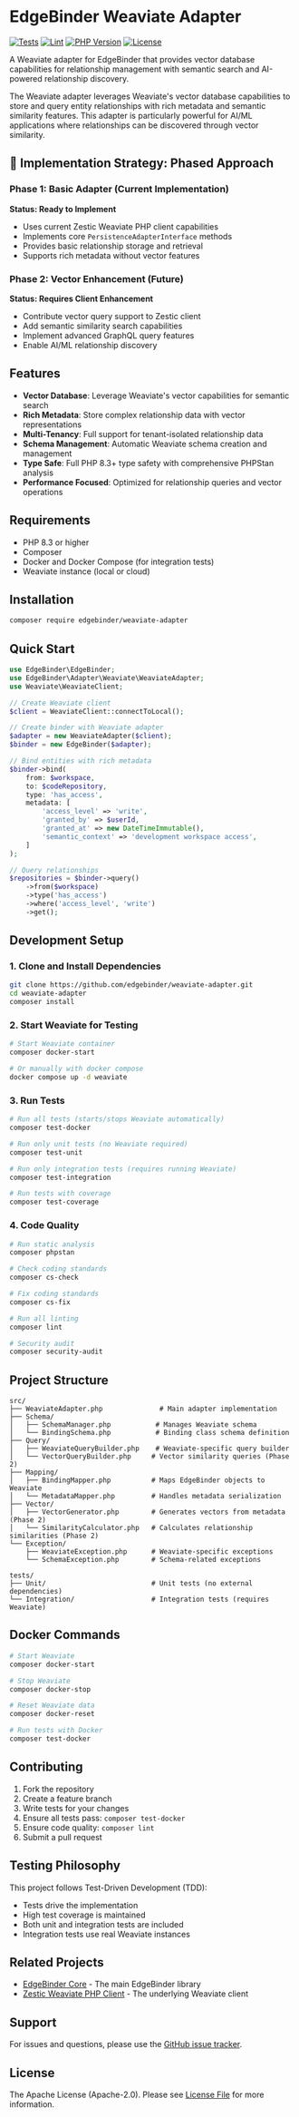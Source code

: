 # EdgeBinder Weaviate Adapter

[![Tests](https://github.com/edgebinder/weaviate-adapter/actions/workflows/tests.yml/badge.svg)](https://github.com/edgebinder/weaviate-adapter/actions/workflows/tests.yml)
[![Lint](https://github.com/edgebinder/weaviate-adapter/actions/workflows/lint.yml/badge.svg)](https://github.com/edgebinder/weaviate-adapter/actions/workflows/lint.yml)
[![PHP Version](https://img.shields.io/badge/php-%3E%3D8.3-blue.svg)](https://php.net/)
[![License](https://img.shields.io/badge/license-Apache%202.0-blue.svg)](LICENSE)

A Weaviate adapter for EdgeBinder that provides vector database capabilities for relationship management with semantic search and AI-powered relationship discovery.

The Weaviate adapter leverages Weaviate's vector database capabilities to store and query entity relationships with rich metadata and semantic similarity features. This adapter is particularly powerful for AI/ML applications where relationships can be discovered through vector similarity.

## 🎯 Implementation Strategy: Phased Approach

### Phase 1: Basic Adapter (Current Implementation)
**Status: Ready to Implement**
- Uses current Zestic Weaviate PHP client capabilities
- Implements core `PersistenceAdapterInterface` methods
- Provides basic relationship storage and retrieval
- Supports rich metadata without vector features

### Phase 2: Vector Enhancement (Future)
**Status: Requires Client Enhancement**
- Contribute vector query support to Zestic client
- Add semantic similarity search capabilities
- Implement advanced GraphQL query features
- Enable AI/ML relationship discovery

## Features

- **Vector Database**: Leverage Weaviate's vector capabilities for semantic search
- **Rich Metadata**: Store complex relationship data with vector representations
- **Multi-Tenancy**: Full support for tenant-isolated relationship data
- **Schema Management**: Automatic Weaviate schema creation and management
- **Type Safe**: Full PHP 8.3+ type safety with comprehensive PHPStan analysis
- **Performance Focused**: Optimized for relationship queries and vector operations

## Requirements

- PHP 8.3 or higher
- Composer
- Docker and Docker Compose (for integration tests)
- Weaviate instance (local or cloud)

## Installation

```bash
composer require edgebinder/weaviate-adapter
```

## Quick Start

```php
use EdgeBinder\EdgeBinder;
use EdgeBinder\Adapter\Weaviate\WeaviateAdapter;
use Weaviate\WeaviateClient;

// Create Weaviate client
$client = WeaviateClient::connectToLocal();

// Create binder with Weaviate adapter
$adapter = new WeaviateAdapter($client);
$binder = new EdgeBinder($adapter);

// Bind entities with rich metadata
$binder->bind(
    from: $workspace,
    to: $codeRepository,
    type: 'has_access',
    metadata: [
        'access_level' => 'write',
        'granted_by' => $userId,
        'granted_at' => new DateTimeImmutable(),
        'semantic_context' => 'development workspace access',
    ]
);

// Query relationships
$repositories = $binder->query()
    ->from($workspace)
    ->type('has_access')
    ->where('access_level', 'write')
    ->get();
```

## Development Setup

### 1. Clone and Install Dependencies

```bash
git clone https://github.com/edgebinder/weaviate-adapter.git
cd weaviate-adapter
composer install
```

### 2. Start Weaviate for Testing

```bash
# Start Weaviate container
composer docker-start

# Or manually with docker compose
docker compose up -d weaviate
```

### 3. Run Tests

```bash
# Run all tests (starts/stops Weaviate automatically)
composer test-docker

# Run only unit tests (no Weaviate required)
composer test-unit

# Run only integration tests (requires running Weaviate)
composer test-integration

# Run tests with coverage
composer test-coverage
```

### 4. Code Quality

```bash
# Run static analysis
composer phpstan

# Check coding standards
composer cs-check

# Fix coding standards
composer cs-fix

# Run all linting
composer lint

# Security audit
composer security-audit
```

## Project Structure

```
src/
├── WeaviateAdapter.php              # Main adapter implementation
├── Schema/
│   ├── SchemaManager.php           # Manages Weaviate schema
│   └── BindingSchema.php           # Binding class schema definition
├── Query/
│   ├── WeaviateQueryBuilder.php    # Weaviate-specific query builder
│   └── VectorQueryBuilder.php     # Vector similarity queries (Phase 2)
├── Mapping/
│   ├── BindingMapper.php          # Maps EdgeBinder objects to Weaviate
│   └── MetadataMapper.php         # Handles metadata serialization
├── Vector/
│   ├── VectorGenerator.php        # Generates vectors from metadata (Phase 2)
│   └── SimilarityCalculator.php   # Calculates relationship similarities (Phase 2)
└── Exception/
    ├── WeaviateException.php      # Weaviate-specific exceptions
    └── SchemaException.php        # Schema-related exceptions

tests/
├── Unit/                          # Unit tests (no external dependencies)
└── Integration/                   # Integration tests (requires Weaviate)
```

## Docker Commands

```bash
# Start Weaviate
composer docker-start

# Stop Weaviate
composer docker-stop

# Reset Weaviate data
composer docker-reset

# Run tests with Docker
composer test-docker
```

## Contributing

1. Fork the repository
2. Create a feature branch
3. Write tests for your changes
4. Ensure all tests pass: `composer test-docker`
5. Ensure code quality: `composer lint`
6. Submit a pull request

## Testing Philosophy

This project follows Test-Driven Development (TDD):
- Tests drive the implementation
- High test coverage is maintained
- Both unit and integration tests are included
- Integration tests use real Weaviate instances

## Related Projects

- [EdgeBinder Core](https://github.com/edgebinder/core) - The main EdgeBinder library
- [Zestic Weaviate PHP Client](https://github.com/zestic/weaviate-php-client) - The underlying Weaviate client

## Support

For issues and questions, please use the [GitHub issue tracker](https://github.com/edgebinder/weaviate-adapter/issues).

## License

The Apache License (Apache-2.0). Please see [License File](LICENSE) for more information.